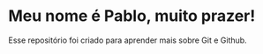 # Meu nome é Pablo, muito prazer!
 Esse repositório foi criado para aprender mais sobre Git e Github.
